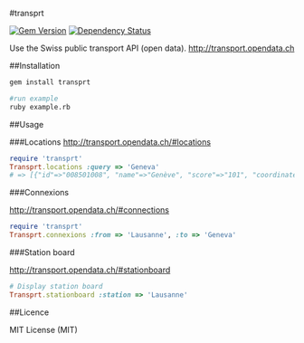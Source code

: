 #transprt

[![Gem Version](https://badge.fury.io/rb/transprt.png)](http://badge.fury.io/rb/transprt)
[![Dependency Status](https://gemnasium.com/ghn/transprt.png)](https://gemnasium.com/ghn/transprt)

Use the Swiss public transport API (open data). http://transport.opendata.ch

##Installation

```bash
gem install transprt

#run example
ruby example.rb
```

##Usage

###Locations
http://transport.opendata.ch/#locations

```ruby
require 'transprt'
Transprt.locations :query => 'Geneva'
# => [{"id"=>"008501008", "name"=>"Genève", "score"=>"101", "coordinate"=>{"type"=>"WGS84", "x"=>6.142455, "y"=>46.210199}, "distance"=>nil}]
```

###Connexions

http://transport.opendata.ch/#connections

```ruby
require 'transprt'
Transprt.connexions :from => 'Lausanne', :to => 'Geneva'
```

###Station board

http://transport.opendata.ch/#stationboard

```ruby
# Display station board
Transprt.stationboard :station => 'Lausanne'
```

##Licence

MIT License (MIT)
